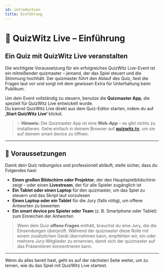 ```yaml
---
id: introduction
title: Einführung
---
```


# 🎤 QuizWitz Live – Einführung

## Ein Quiz mit QuizWitz Live veranstalten

Die wichtigste Voraussetzung für ein erfolgreiches QuizWitz Live-Event ist ein mitreißender quizmaster – jemand, der das Spiel steuert und die Stimmung hochhält. Der quizmaster führt den Ablauf des Quiz, liest die Fragen laut vor und sorgt mit dem gewissen Extra für Unterhaltung beim Publikum.

Um dein Event vollständig zu steuern, benutze die **Quizmaster App**, die speziell für QuizWitz Live entwickelt wurde.\
Du kannst QuizWitz Live direkt aus dem Quiz-Editor starten, indem du auf **‚Start QuizWitz Live‘** klickst.

> 💡 **Hinweis:** Die Quizmaster App ist eine **Web-App** – es gibt nichts zu installieren. Gehe einfach in deinem Browser auf [**quizwitz.tv**](https://quizwitz.tv), um sie auf deinem smart device zu öffnen.

---

## 🧰 Voraussetzungen

Damit dein Quiz reibungslos und professionell abläuft, stelle sicher, dass du Folgendes hast:

- **Einen großen Bildschirm oder Projektor**, der den Hauptspielbildschirm zeigt – oder einen **Livestream**, der für alle Spieler zugänglich ist
- **Ein Tablet oder einen Laptop** für den quizmaster, um das Spiel zu steuern und das Skript laut vorzulesen
- **Einen Laptop oder ein Tablet** für die Jury (falls nötig), um offene Antworten zu bewerten
- **Ein smart device pro Spieler oder Team** (z. B. Smartphone oder Tablet) zum Einreichen der Antworten

> Wenn dein Quiz **offene Fragen** enthält, brauchst du eine Jury, die die Einsendungen überprüft. Während der quizmaster diese Rolle mit einem zusätzlichen Gerät übernehmen kann, empfehlen wir, ein oder mehrere Jury-Mitglieder zu ernennen, damit sich der quizmaster auf das Präsentieren konzentrieren kann.

---

Wenn du alles bereit hast, geht es auf der nächsten Seite weiter, um zu lernen, wie du das Spiel mit QuizWitz Live startest.
